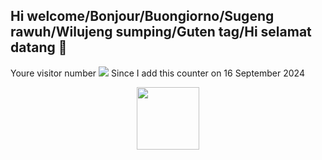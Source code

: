 ## Hi welcome/Bonjour/Buongiorno/Sugeng rawuh/Wilujeng sumping/Guten tag/Hi selamat datang 👋

Youre visitor number
![](https://komarev.com/ghpvc/?username=Paradiess-svg)
Since I add this counter on 16 September 2024

<div id="header" align="center">
  <img src="https://media.giphy.com/media/M9gbBd9nbDrOTu1Mqx/giphy.gif" width="100"/>
</div>
<!--
**Paradiess-svg/Paradiess-svg** is a ✨ _special_ ✨ repository because its `README.md` (this file) appears on your GitHub profile.

Here are some ideas to get you started:

- 🔭 I’m currently working on ...
- 🌱 I’m currently learning ...
- 👯 I’m looking to collaborate on ...
- 🤔 I’m looking for help with ...
- 💬 Ask me about ...
- 📫 How to reach me: ...
- 😄 Pronouns: ...
- ⚡ Fun fact: ...
-->
[![trophy](https://github-profile-trophy.vercel.app/?username=Paradiess-svg)](https://github.com/ryo-ma/github-profile-trophy)
Acuhkan trophy ini, gua cuman iseng ikutin temen, sebenarnya hal ini gak penting.
Yang penting adalah program saya bisa diambil dan digunakan oleh orang lain sesuai kegunannya!
